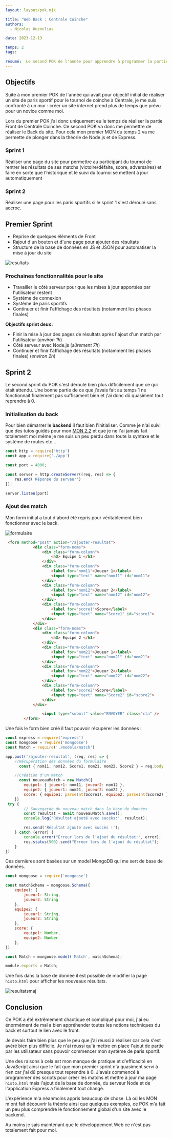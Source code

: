 ```yaml
---
layout: layout/pok.njk

title: "Web Back : Centrale Coinche"
authors:
  - Nicolas Ouzoulias

date: 2023-12-13

temps: 2
tags:

résumé:  Le second POK de l'année pour apprendre à programmer la partie back d'un site web.
---
```


## Objectifs

Suite à mon premier POK de l'année qui avait pour objectif initial de réaliser un site de paris sportif pour le tournoi de coinche à Centrale, je me suis confronté à un mur : créer un site internet prend plus de temps que prévu pour un novice comme moi. 

Lors du premier POK j'ai donc uniquement eu le temps de réaliser la partie Front de Centrale Coinche. Ce second POK va donc me permettre de réaliser le Back du site. Pour cela mon premier MON du temps 2 va me permette de plonger dans la théorie de Node.js et de Express. 

### Sprint 1

Réaliser une page du site pour permettre au participant du tournoi de rentrer les résultats de ses matchs (victoire/défaite, score, adversaires) et faire en sorte que l'historique et le suivi du tournoi se mettent à jour automatiquement

### Sprint 2

Réaliser une page pour les paris sportifs si le sprint 1 s'est déroulé sans accroc.

## Premier Sprint 

- Reprise de quelques éléments de Front 
- Rajout d'un bouton et d'une page pour ajouter des résultats
- Structure de la base de données en JS et JSON pour automatiser la mise à jour du site 


![resultats](./images/affichage_resultats.png)

### Prochaines fonctionnalités pour le site

- Travailler le côté serveur pour que les mises à jour apportées par l'utilisateur restent
- Système de connexion
- Système de paris sportifs
- Continuer et finir l'affichage des résultats (notamment les phases finales)

**Objectifs sprint deux :**
- Finir la mise à jour des pages de résultats après l'ajout d'un match par l'utilisateur (*environ 1h*)  
- Côté serveur avec Node.js (*sûrement 7h*)
- Continuer et finir l'affichage des résultats (notamment les phases finales) (*environ 2h*)

## Sprint 2 

Le second sprint du POK s'est déroulé bien plus difficilement que ce qui était attendu. Une bonne partie de ce que j'avais fait au temps 1 ne fonctionnait finalement pas suffisament bien et j'ai donc dû quasiment tout reprendre à 0. 

### Initialisation du back

Pour bien démarrer le **backend** il faut bien l'initialiser. Comme je n'ai suivi que des tutos guidés pour mon [MON 2.2](../../mon/temps-2.2/index.md) et que je ne l'ai jamais fait totalement moi même je me suis un peu perdu dans toute la syntaxe et le système de routes etc... 

```js
const http = require('http')
const app = require('./app')

const port = 4000;

const server = http.createServer((req, res) => {
    res.end('Réponse du serveur')
});

server.listen(port)
```

### Ajout des match

Mon form initial a tout d'abord été repris pour véritablement bien fonctionner avec le back. 

![formulaire](./images/ajout_resultat.png)

```html
 <form method="post" action="/ajouter-resultat">
            <div class="form-noms">
                <div class="form-column">
                    <h3> Equipe 1 </h3>
                </div>
                <div class="form-column">
                    <label for="nom11">Joueur 1</label>
                    <input type="text" name="nom11" id="nom11">
                </div>
                <div class="form-column">
                    <label for="nom12">Joueur 2</label>
                    <input type="text" name="nom12" id="nom12">
                </div>
                <div class="form-column">
                    <label for="score1">Score</label>
                    <input type="text" name="Score1" id="score1">
                </div>
            </div>
            <div class="form-noms">
                <div class="form-column">
                    <h3> Equipe 2 </h3>
                </div>
                <div class="form-column">
                    <label for="nom21">Joueur 1</label>
                    <input type="text" name="nom21" id="nom21">
                </div>
                <div class="form-column">
                    <label for="nom22">Joueur 2</label>
                    <input type="text" name="nom22" id="nom22">
                </div>
                <div class="form-column">
                    <label for="score2">Score</label>
                    <input type="text" name="Score2" id="score2">
                </div>
            </div>

                <input type="submit" value="ENVOYER" class="cta" />
        </form>
```

Une fois le form bien créé il faut pouvoir récupérer les données : 

```js
const express = require('express')
const mongoose = require('mongoose')
const Match = require('./models/match')

app.post('/ajouter-resultat', (req, res) => {
    //Récupération des données du formulaire
      const { nom11, nom12, Score1, nom21, nom22, Score2 } = req.body

    //Création d'un match
      const nouveauMatch = new Match({
        equipe1: { joueur1: nom11, joueur2: nom12 },
        equipe2: { joueur1: nom21, joueur2: nom22 },
        score: { equipe1: parseInt(Score1), equipe2: parseInt(Score2) }
    })
 try {
        // Sauvegarde du nouveau match dans la base de données
        const resultat = await nouveauMatch.save();
        console.log('Résultat ajouté avec succès:', resultat);

        res.send('Résultat ajouté avec succès !');
    } catch (error) {
        console.error("Erreur lors de l'ajout du résultat:", error);
        res.status(500).send("Erreur lors de l'ajout du résultat");
    }
})
```

Ces dernières sont basées sur un model MongoDB qui me sert de base de données.

```js
const mongoose = require('mongoose')

const matchSchema = mongoose.Schema({
    equipe1: {
        joueur1: String,
        joueur2: String
    },
    equipe2: {
        joueur1: String,
        joueur2: String
    },
    score: {
        equipe1: Number,
        equipe2: Number
    },
})

const Match = mongoose.model('Match', matchSchema);

module.exports = Match;

```

Une fois dans la base de donnée il est possible de modifier la page `histo.html` pour afficher les nouveaux résultats.

![resultatsmaj](./images/affichage_resultats2.png)


## Conclusion

Ce POK a été extrêmement chaotique et compliqué pour moi, j'ai eu énormément de mal a bien appréhender toutes les notions techniques du back et surtout le lien avec le front. 

Je devais faire bien plus que le peu que j'ai réussi à réaliser car cela s'est avéré bien plus difficile. Je n'ai réussi qu'à mettre en place l'ajout de partie par les utilisateur sans pouvoir commencer mon système de paris sportif. 

Une des raisons à cela est mon manque de pratique et d'efficacité en JavaScript ainsi que le fait que mon premier sprint n'a quasiment servi à rien car j'ai dû presque tout reprendre à 0. J'avais commencé à programmer des scripts pour créer les matchs et mettre à jour ma page `histo.html` mais l'ajout de la base de donnée, du serveur Node et de l'application Express a finalement tout changé. 

L'expérience m'a néanmoins appris beaucoup de chose. Là où les MON m'ont fait découvrir la théorie ainsi que quelques exemples, ce POK m'a fait un peu plus comprendre le fonctionnement global d'un site avec le backend. 

Au moins je sais maintenant que le développement Web ce n'est pas totalement fait pour moi. 